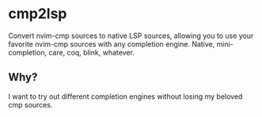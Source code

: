 
# cmp2lsp

Convert nvim-cmp sources to native LSP sources, allowing you to use your favorite nvim-cmp sources
with any completion engine. Native, mini-completion, care, coq, blink, whatever.

## Why?

I want to try out different completion engines without losing my beloved cmp sources.
